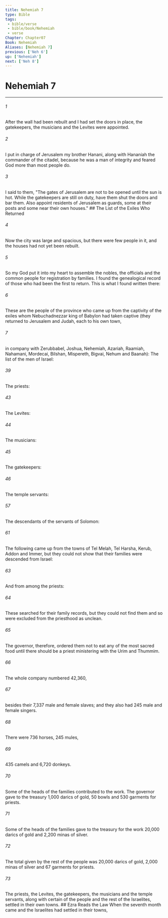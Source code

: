 ```yaml
---
title: Nehemiah 7
type: Bible
tags:
 - bible/verse
 - bible/book/Nehemiah
 - verse
Chapter: Chapter07
Book: Nehemiah
Aliases: [Nehemiah 7]
previous: ['Neh 6']
up: ['Nehemiah']
next: ['Neh 8']
---
```

# Nehemiah 7

***


###### 1 
After the wall had been rebuilt and I had set the doors in place, the gatekeepers, the musicians and the Levites were appointed. 

###### 2 
I put in charge of Jerusalem my brother Hanani, along with Hananiah the commander of the citadel, because he was a man of integrity and feared God more than most people do. 

###### 3 
I said to them, "The gates of Jerusalem are not to be opened until the sun is hot. While the gatekeepers are still on duty, have them shut the doors and bar them. Also appoint residents of Jerusalem as guards, some at their posts and some near their own houses." ## The List of the Exiles Who Returned 

###### 4 
Now the city was large and spacious, but there were few people in it, and the houses had not yet been rebuilt. 

###### 5 
So my God put it into my heart to assemble the nobles, the officials and the common people for registration by families. I found the genealogical record of those who had been the first to return. This is what I found written there: 

###### 6 
These are the people of the province who came up from the captivity of the exiles whom Nebuchadnezzar king of Babylon had taken captive (they returned to Jerusalem and Judah, each to his own town, 

###### 7 
in company with Zerubbabel, Joshua, Nehemiah, Azariah, Raamiah, Nahamani, Mordecai, Bilshan, Mispereth, Bigvai, Nehum and Baanah): The list of the men of Israel: 

###### 39 
The priests: 

###### 43 
The Levites: 

###### 44 
The musicians: 

###### 45 
The gatekeepers: 

###### 46 
The temple servants: 

###### 57 
The descendants of the servants of Solomon: 

###### 61 
The following came up from the towns of Tel Melah, Tel Harsha, Kerub, Addon and Immer, but they could not show that their families were descended from Israel: 

###### 63 
And from among the priests: 

###### 64 
These searched for their family records, but they could not find them and so were excluded from the priesthood as unclean. 

###### 65 
The governor, therefore, ordered them not to eat any of the most sacred food until there should be a priest ministering with the Urim and Thummim. 

###### 66 
The whole company numbered 42,360, 

###### 67 
besides their 7,337 male and female slaves; and they also had 245 male and female singers. 

###### 68 
There were 736 horses, 245 mules, 

###### 69 
435 camels and 6,720 donkeys. 

###### 70 
Some of the heads of the families contributed to the work. The governor gave to the treasury 1,000 darics of gold, 50 bowls and 530 garments for priests. 

###### 71 
Some of the heads of the families gave to the treasury for the work 20,000 darics of gold and 2,200 minas of silver. 

###### 72 
The total given by the rest of the people was 20,000 darics of gold, 2,000 minas of silver and 67 garments for priests. 

###### 73 
The priests, the Levites, the gatekeepers, the musicians and the temple servants, along with certain of the people and the rest of the Israelites, settled in their own towns. ## Ezra Reads the Law When the seventh month came and the Israelites had settled in their towns, 
